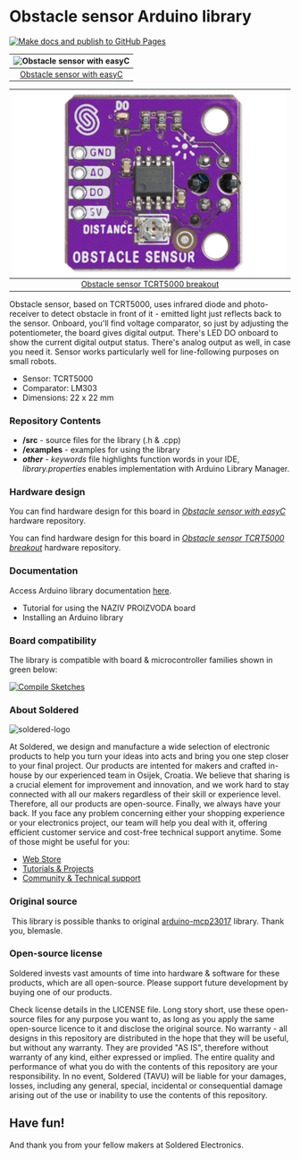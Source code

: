 # Obstacle sensor Arduino library

[![Make docs and publish to GitHub Pages](https://github.com/e-radionicacom/Soldered-Generic-Arduino-Library/actions/workflows/make_docs.yml/badge.svg?branch=dev)](https://github.com/e-radionicacom/Soldered-Generic-Arduino-Library/actions/workflows/make_docs.yml)

| ![Obstacle sensor with easyC](https://upload.wikimedia.org/wikipedia/commons/8/8f/Example_image.svg) |
| :---------------------------------------------------------------------------------------------: |
| [Obstacle sensor with easyC](https://www.solde.red/333004)                                                            |

| ![Obstacle sensor TCRT5000 breakout](https://github.com/SolderedElectronics/Obstacle-sensor-TCRT5000-breakout-hardware-design/blob/main/OUTPUTS/V1.1.1/333012.jpg) |
| :---------------------------------------------------------------------------------------------: |
| [Obstacle sensor TCRT5000 breakout](https://www.solde.red/333012)        

Obstacle sensor, based on TCRT5000, uses infrared diode and photo-receiver to detect obstacle in front of it - emitted light just reflects back to the sensor. Onboard, you'll find voltage comparator, so just by adjusting the potentiometer, the board gives digital output. There's LED DO onboard to show the current digital output status. There's analog output as well, in case you need it. Sensor works particularly well for line-following purposes on small robots.

- Sensor: TCRT5000
- Comparator: LM303
- Dimensions: 22 x 22 mm

### Repository Contents
- **/src** - source files for the library (.h & .cpp)
- **/examples** - examples for using the library
- ***other*** - *keywords* file highlights function words in your IDE, *library.properties* enables implementation with Arduino Library Manager.

### Hardware design
You can find hardware design for this board in [*Obstacle sensor with easyC*](https://github.com/SolderedElectronics/Obstacle-sensor-with-easyC-hardware-design) hardware repository.

You can find hardware design for this board in [*Obstacle sensor TCRT5000 breakout*](https://github.com/SolderedElectronics/Obstacle-sensor-TCRT5000-breakout-hardware-design) hardware repository.

### Documentation

Access Arduino library documentation [here](https://SolderedElectronics.github.io/Soldered-Generic-Arduino-Library/).

- Tutorial for using the NAZIV PROIZVODA board
- Installing an Arduino library

### Board compatibility

The library is compatible with board & microcontroller families shown in green below: 

[![Compile Sketches](http://github-actions.40ants.com/e-radionicacom/Soldered-Generic-Arduino-Library/matrix.svg?branch=dev&only=Compile%20Sketches)](https://github.com/e-radionicacom/Soldered-Generic-Arduino-Library/actions/workflows/compile_test.yml)


### About Soldered
<img src="https://raw.githubusercontent.com/e-radionicacom/Soldered-Generic-Arduino-Library/dev/extras/Soldered-logo-color.png" alt="soldered-logo" width="500"/>

At Soldered, we design and manufacture a wide selection of electronic products to help you turn your ideas into acts and bring you one step closer to your final project. Our products are intented for makers and crafted in-house by our experienced team in Osijek, Croatia. We believe that sharing is a crucial element for improvement and innovation, and we work hard to stay connected with all our makers regardless of their skill or experience level. Therefore, all our products are open-source. Finally, we always have your back. If you face any problem concerning either your shopping experience or your electronics project, our team will help you deal with it, offering efficient customer service and cost-free technical support anytime. Some of those might be useful for you:

- [Web Store](https://www.soldered.com/shop)
- [Tutorials & Projects](https://soldered.com/learn)
- [Community & Technical support](https://soldered.com/community)


### Original source
​
This library is possible thanks to original [arduino-mcp23017](https://github.com/blemasle/arduino-mcp23017) library. Thank you, blemasle. 


### Open-source license
Soldered invests vast amounts of time into hardware & software for these products, which are all open-source. Please support future development by buying one of our products. 

Check license details in the LICENSE file. Long story short, use these open-source files for any purpose you want to, as long as you apply the same open-source licence to it and disclose the original source. No warranty - all designs in this repository are distributed in the hope that they will be useful, but without any warranty. They are provided "AS IS", therefore without warranty of any kind, either expressed or implied. The entire quality and performance of what you do with the contents of this repository are your responsibility. In no event, Soldered (TAVU) will be liable for your damages, losses, including any general, special, incidental or consequential damage arising out of the use or inability to use the contents of this repository. 

## Have fun! 
And thank you from your fellow makers at Soldered Electronics.